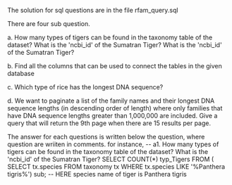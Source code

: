 The solution for sql questions are in the file rfam_query.sql

There are four sub question.

a. How many types of tigers can be found in the taxonomy table of the dataset? What is the 'ncbi_id' of the Sumatran Tiger? 
What is the 'ncbi_id' of the Sumatran Tiger?

b. Find all the columns that can be used to connect the tables in the given database

c. Which type of rice has the longest DNA sequence?

d. We want to paginate a list of the family names and their longest DNA sequence lengths (in descending order of length)
where only families that have DNA sequence lengths greater than 1,000,000 are included. Give a query that will return
the 9th page when there are 15 results per page.

The answer for each questions is written below the question, where question are wriiten in comments.
for instance,
-- a1. How many types of tigers can be found in the taxonomy table of the dataset? What is the 'ncbi_id' of the Sumatran Tiger?
SELECT COUNT(*) typ_Tigers
FROM (
    SELECT tx.species
    FROM taxonomy tx
    WHERE tx.species LIKE '%Panthera tigris%') sub; -- HERE species name of tiger is Panthera tigris
